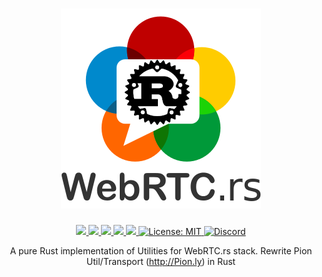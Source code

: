 <h1 align="center">
 <a href="https://webrtc.rs"><img src="./doc/webrtc.rs.png" alt="WebRTC.rs"></a>
 <br>
</h1>
<p align="center">
 <a href="https://github.com/webrtc-rs/util/actions"> 
  <img src="https://github.com/webrtc-rs/util/workflows/Cargo/badge.svg">
 </a> 
 <a href="https://codecov.io/gh/webrtc-rs/util"> 
  <img src="https://codecov.io/gh/webrtc-rs/util/branch/main/graph/badge.svg">
 </a>
 <a href="https://deps.rs/repo/github/webrtc-rs/util"> 
  <img src="https://deps.rs/repo/github/webrtc-rs/util/status.svg">
 </a>
 <a href="https://crates.io/crates/webrtc-util"> 
  <img src="https://img.shields.io/crates/v/webrtc-util.svg">
 </a> 
 <a href="https://docs.rs/webrtc-util"> 
  <img src="https://docs.rs/webrtc-util/badge.svg">
 </a>
 <a href="https://github.com/webrtc-rs/util/blob/master/LICENSE">
  <img src="https://img.shields.io/badge/License-MIT-yellow.svg" alt="License: MIT">
 </a>
 <a href="https://discord.gg/4Ju8UHdXMs">
  <img src="https://img.shields.io/discord/800204819540869120?logo=discord" alt="Discord">
 </a>
</p>
<p align="center">
 A pure Rust implementation of Utilities for WebRTC.rs stack. Rewrite Pion Util/Transport (<a href="http://Pion.ly">http://Pion.ly</a>) in Rust
</p>
